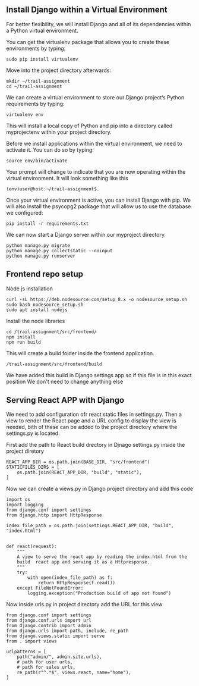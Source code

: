 ## Install Django within a Virtual Environment
For better flexibility, we will install Django and all of its dependencies within a Python virtual environment.

You can get the virtualenv package that allows you to create these environments by typing:
```
sudo pip install virtualenv
```
Move into the project directory afterwards:
```
mkdir ~/trail-assignment
cd ~/trail-assignment
```
We can create a virtual environment to store our Django project’s Python requirements by typing:
```
virtualenv env
```
This will install a local copy of Python and pip into a directory called myprojectenv within your project directory.

Before we install applications within the virtual environment, we need to activate it. You can do so by typing:
```
source env/bin/activate
```
Your prompt will change to indicate that you are now operating within the virtual environment. It will look something like this 
```
(env)user@host:~/trail-assignment$.
```
Once your virtual environment is active, you can install Django with pip. We will also install the psycopg2 package that will allow us to use the database we configured:
```
pip install -r requirements.txt
```
We can now start a Django server within our myproject directory. 
```
python manage.py migrate
python manage.py collectstatic --noinput
python manage.py runserver
```

## Frontend repo setup
Node js installation
```
curl -sL https://deb.nodesource.com/setup_8.x -o nodesource_setup.sh
sudo bash nodesource_setup.sh
sudo apt install nodejs
```

Install the node libraries 
```
cd /trail-assignment/src/frontend/
npm install
npm run build
```
This will create a build folder inside the frontend application.
```
/trail-assignment/src/frontend/build
```
We have added this build in Django settings app so if this file is in this exact position We don't need to change anything else

## Serving React APP with Django

We need to add configuration ofr react static files in settings.py. Then a view to render the React page and a URL config to display the view is needed, bith of these can be added to the project directory where the settings.py is located.

First add the path to React build drectory in Djnago settings.py inside the project diretory

```
REACT_APP_DIR = os.path.join(BASE_DIR, "src/frontend")
STATICFILES_DIRS = [
    os.path.join(REACT_APP_DIR, "build", "static"),
]
```
Now we can create a views.py in Django project directory and add this code
```
import os
import logging
from django.conf import settings
from django.http import HttpResponse

index_file_path = os.path.join(settings.REACT_APP_DIR, "build", "index.html")


def react(request):
    """
    A view to serve the react app by reading the index.html from the
    build  react app and serving it as a Httpresponse.
    """
    try:
        with open(index_file_path) as f:
            return HttpResponse(f.read())
    except FileNotFoundError:
        logging.exception("Production build of app not found")
```

Now inside urls.py in project directory add the URL for this view

```
from django.conf import settings
from django.conf.urls import url
from django.contrib import admin
from django.urls import path, include, re_path
from django.views.static import serve
from . import views

urlpatterns = [
    path("admin/", admin.site.urls),
    # path for user urls,
    # path for sales urls,
    re_path(r"^.*$", views.react, name="home"),
]

```
